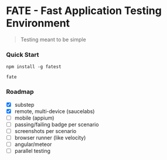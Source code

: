 # FATE - Fast Application Testing Environment
> Testing meant to be simple

### Quick Start

```
npm install -g fatest

fate
```

### Roadmap

- [x] substep
- [x] remote, multi-device (saucelabs)
- [ ] mobile (appium)
- [ ] passing/failing badge per scenario
- [ ] screenshots per scenario
- [ ] browser runner (like velocity)
- [ ] angular/meteor
- [ ] parallel testing
